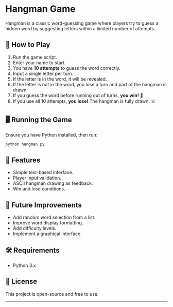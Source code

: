 # Hangman Game

Hangman is a classic word-guessing game where players try to guess a hidden word by suggesting letters within a limited number of attempts.

## 📝 How to Play
1. Run the game script.
2. Enter your name to start.
3. You have **10 attempts** to guess the word correctly.
4. Input a single letter per turn.
5. If the letter is in the word, it will be revealed.
6. If the letter is not in the word, you lose a turn and part of the hangman is drawn.
7. If you guess the word before running out of turns, **you win!** 🎉
8. If you use all 10 attempts, **you lose!** The hangman is fully drawn. ☠️

## 🖥️ Running the Game
Ensure you have Python installed, then run:
```sh
python hangman.py
```

## 🔧 Features
- Simple text-based interface.
- Player input validation.
- ASCII hangman drawing as feedback.
- Win and lose conditions.

## 📌 Future Improvements
- Add random word selection from a list.
- Improve word display formatting.
- Add difficulty levels.
- Implement a graphical interface.

## 🛠️ Requirements
- Python 3.x

## 📜 License
This project is open-source and free to use.

---

